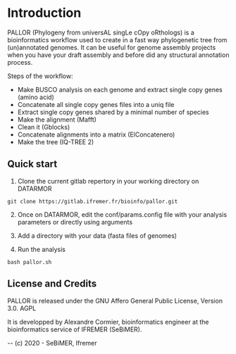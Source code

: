 # Introduction

PALLOR (Phylogeny from universAL singLe cOpy oRthologs) is a bioinformatics workflow used to create in a fast way phylogenetic tree from (un)annotated genomes. It can be useful for genome assembly projects when you have your draft assembly and before did any structural annotation process.


Steps of the workflow:
- Make BUSCO analysis on each genome and extract single copy genes (amino acid)
- Concatenate all single copy genes files into a uniq file
- Extract single copy genes shared by a minimal number of species
- Make the alignment (Mafft)
- Clean it (Gblocks)
- Concatenate alignments into a matrix (ElConcatenero)
- Make the tree (IQ-TREE 2)

## Quick start

1. Clone the current gitlab repertory in your working directory on DATARMOR

```
git clone https://gitlab.ifremer.fr/bioinfo/pallor.git
```

2. Once on DATARMOR, edit the conf/params.config file with your analysis parameters or directly using arguments

3. Add a directory with your data (fasta files of genomes)

4. Run the analysis

```
bash pallor.sh
```

## License and Credits
PALLOR is released under the GNU Affero General Public License, Version 3.0. AGPL

It is developped by Alexandre Cormier, bioinformatics engineer at the bioinformatics service of IFREMER (SeBiMER).

-- (c) 2020 - SeBiMER, Ifremer
